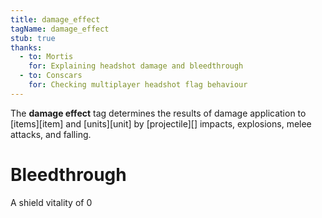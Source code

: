 ```yaml
---
title: damage_effect
tagName: damage_effect
stub: true
thanks:
  - to: Mortis
    for: Explaining headshot damage and bleedthrough
  - to: Conscars
    for: Checking multiplayer headshot flag behaviour
---
```

The **damage effect** tag determines the results of damage application to [items][item] and [units][unit] by [projectile][] impacts, explosions, melee attacks, and falling.

# Bleedthrough
A shield vitality of 0
